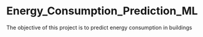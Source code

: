 # Energy_Consumption_Prediction_ML
The objective of this project is to predict energy consumption in buildings
